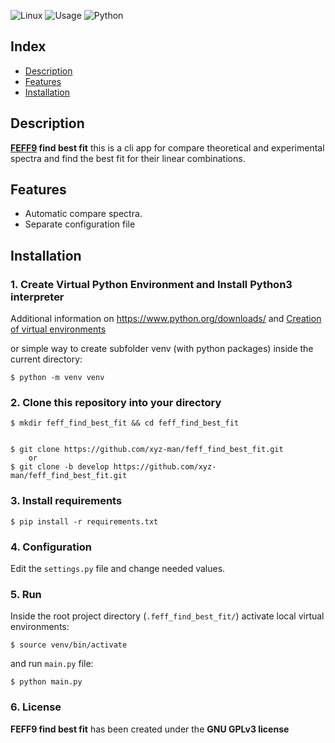 ![Linux](https://img.shields.io/badge/-Linux-grey?logo=linux)
![Usage](https://img.shields.io/badge/Usage-FEFF9%20find%20best%20fit-red)
![Python](https://img.shields.io/badge/Python-v3.6%5E-orange?logo=python)

## Index

* [Description](#description)
* [Features](#features)
* [Installation](#installation)

## Description

**[FEFF9](http://feff.phys.washington.edu/feffproject-feff.html) find best fit** this is a cli app for compare theoretical and experimental spectra and find the best fit for 
their linear combinations.


## Features

* Automatic compare spectra.
* Separate configuration file

## Installation

### 1. Create Virtual Python Environment and Install Python3 interpreter
Additional information on https://www.python.org/downloads/
and 
[Creation of virtual environments](https://docs.python.org/3/library/venv.html)

or simple way to create subfolder venv (with python packages) inside the current directory:

    $ python -m venv venv

### 2. Clone this repository into your directory

    $ mkdir feff_find_best_fit && cd feff_find_best_fit
    
    
    $ git clone https://github.com/xyz-man/feff_find_best_fit.git
        or
    $ git clone -b develop https://github.com/xyz-man/feff_find_best_fit.git

### 3. Install requirements


    $ pip install -r requirements.txt
    
### 4. Configuration

Edit the `settings.py` file and change needed values. 
      
### 5. Run

Inside the root project directory (`.feff_find_best_fit/`) activate local virtual environments:

    $ source venv/bin/activate
    
and run `main.py` file:

    $ python main.py
    


### 6. License

**FEFF9 find best fit** has been created under the **GNU GPLv3 license**